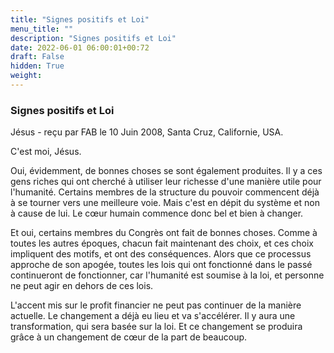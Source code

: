 ```yaml
---
title: "Signes positifs et Loi"
menu_title: ""
description: "Signes positifs et Loi"
date: 2022-06-01 06:00:01+00:72
draft: False
hidden: True
weight:
---
```

### Signes positifs et Loi

Jésus - reçu par FAB le 10 Juin 2008, Santa Cruz, Californie, USA.

C'est moi, Jésus.

Oui, évidemment, de bonnes choses se sont également produites. Il y a ces gens riches qui ont cherché à utiliser leur richesse d'une manière utile pour l'humanité. Certains membres de la structure du pouvoir commencent déjà à se tourner vers une meilleure voie. Mais c'est en dépit du système et non à cause de lui. Le cœur humain commence donc bel et bien à changer.

Et oui, certains membres du Congrès ont fait de bonnes choses. Comme à toutes les autres époques, chacun fait maintenant des choix, et ces choix impliquent des motifs, et ont des conséquences. Alors que ce processus approche de son apogée, toutes les lois qui ont fonctionné dans le passé continueront de fonctionner, car l'humanité est soumise à la loi, et personne ne peut agir en dehors de ces lois.

L'accent mis sur le profit financier ne peut pas continuer de la manière actuelle. Le changement a déjà eu lieu et va s'accélérer. Il y aura une transformation, qui sera basée sur la loi. Et ce changement se produira grâce à un changement de cœur de la part de beaucoup.